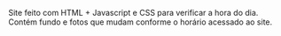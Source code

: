 Site feito com HTML + Javascript e CSS para verificar a hora do dia. Contém fundo e fotos que mudam conforme o horário acessado ao site.
